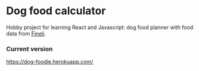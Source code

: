 # Dog food calculator

Hobby project for learning React and Javascript: dog food planner with food data from [Fineli](https://fineli.fi/fineli/fi/ohje/19).

### Current version 
https://dog-foodie.herokuapp.com/


